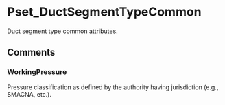 # Pset_DuctSegmentTypeCommon

Duct segment type common attributes.<!-- end of definition -->


## Comments

### WorkingPressure

Pressure classification as defined by the authority having jurisdiction (e.g., SMACNA, etc.).

